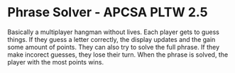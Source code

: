 # Phrase Solver - APCSA PLTW 2.5
Basically a multiplayer hangman without lives. Each player gets to guess things. If they guess a letter correctly, the display updates and the gain some amount of points. They can also try to solve the full phrase. If they make incorect guesses, they lose their turn. When the phrase is solved, the player with the most points wins.